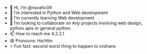 - 👋 Hi, I’m @navahc09
- 👀 I’m interested in Python and Web development
- 🌱 I’m currently learning Web development
- 💞️ I’m looking to collaborate on Any projects involving web design, python apis or general python
- 📫 How to reach me 4.2.2.1
- 😄 Pronouns: He/HIm
- ⚡ Fun fact: second worst thing to happen to orphans

<!---
navahc09/navahc09 is a ✨ special ✨ repository because its `README.md` (this file) appears on your GitHub profile.
You can click the Preview link to take a look at your changes.
--->
